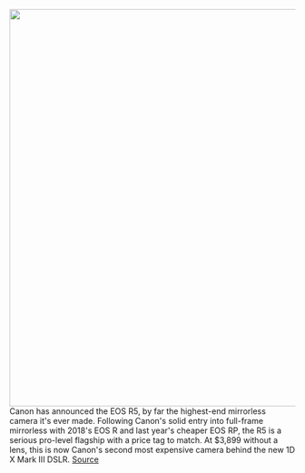 <img src='https://cdn.vox-cdn.com/thumbor/VJ-Bvfxz4LHjG8tq7ZlJzNeE3qc=/0x0:1750x1165/1200x800/filters:focal(735x443:1015x723)/cdn.vox-cdn.com/uploads/chorus_image/image/67035058/HR_EOS_R5_3.0.jpg' width='700px' /><br/>
Canon has announced the EOS R5, by far the highest-end mirrorless camera it's ever made. Following Canon's solid entry into full-frame mirrorless with 2018's EOS R and last year's cheaper EOS RP, the R5 is a serious pro-level flagship with a price tag to match. At $3,899 without a lens, this is now Canon's second most expensive camera behind the new 1D X Mark III DSLR.
<a href='https://www.theverge.com/2020/7/9/21318398/canon-eos-r5-announced-8k-price-specs-release-date'> Source <a/>